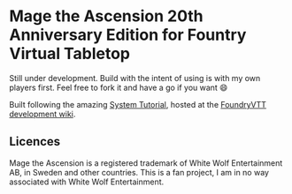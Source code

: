 # Mage the Ascension 20th Anniversary Edition for Fountry Virtual Tabletop

Still under development. Build with the intent of using is with my own players first. Feel free to fork it and have a go if you want 😄

Built following the amazing [System Tutorial](https://foundryvtt.wiki/en/development/guides/SD-tutorial), hosted at the [FoundryVTT development wiki](https://foundryvtt.wiki/en/development).

## Licences

Mage the Ascension is a registered trademark of White Wolf Entertainment AB, in Sweden and other countries. This is a fan project, I am in no way associated with White Wolf Entertainment.
